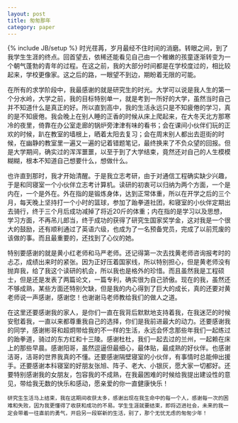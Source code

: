 ```yaml
---
layout: post
title: 匆匆那年
category: paper
---
```

{% include JB/setup %}
  时光荏苒，岁月最经不住时间的消磨。转眼之间，到了我学生生涯的终点。回首望去，依稀还能看见自己由一个稚嫩的孩童逐渐转变为一个朝气蓬勃的青年的过程。在这之前，我的大部分时间都是在学校度过的，相比较起来，学校更像家。这之后的路，一眼望不到边，期盼着无限的可能。
    
在所有的求学阶段中，我最感谢的就是研究生的时光。大学可以说是我人生的第一个分水岭，大学之前，我的目标特别单一，就是考到一所好的大学，虽然当时自己并不知道什么是真正的好。所以直到高中，我的生活永远只是不知疲倦的学习，真的是不知疲倦。我会晚上在别人睡的正香的时候从床上爬起来，在大冬天北方那寒冷的夜里，倚靠在办公室走廊的锅炉旁津津有味的看书；会在课间小伙伴们玩的正欢的时候，趴在教室的墙根上，晒着太阳去复习；会在周末别人都出去逛街的时候，在幽静的教室里一遍又一遍的记着错题笔记，最终换来了不负众望的回报。但是大学期间，确实过的浑浑噩噩，以至于到了大学结束，竟然还对自己的人生模模糊糊，根本不知道自己想要什么，想做什么。

也许直到那时，我才开始清醒。于是我立志考研，由于对通信工程确实缺少兴趣，于是和同寝室一个小伙伴立志考计算机。读研的初衷可以归纳为两个方面，一个是内在，一个是外在。外在指的是锻炼身体，达到正常体重，所以在开学之后的三个月，每天晚上坚持打一个小时的篮球，参加了跆拳道社团，和寝室的小伙伴定期出去骑行，终于三个月后成功减掉了将近20斤的体重；内在指的是学习以及思想，学习方面，不再吊儿郎当，终于成功的获得了研究生国家奖学金，这对我是一个很大的鼓励，还有顺利通过了英语六级，也成为了一名预备党员，完成了以前荒废的该做的事。而且最重要的，还找到了心仪的她。

特别要感谢的就是黄小红老师和马严老师。还记得第一次去找黄老师咨询报考时的忐忑，成绩出来时的紧张。因为正好压着国家线，所以特别担心，但是黄老师没有抛弃我，给了我这个读研的机会，所以我也是格外的珍惜。而且虽然我是工程硕士，但是还是发表了两篇论文，一篇专利，确实很为自己骄傲。现在的我，虽然还不够成熟，某些方面还特别欠缺，但是我的内心得到了巨大的成长，真的还要对黄老师说一声感谢，感谢您！也谢谢马老师教给我们的做人之道。

在这里还要感谢我的家人，是你们一直在我背后默默地支持着我，在我迷茫的时候安慰着我，一直以来都尊重我自己的选择，你们是我前进最大的动力。还要感谢我的同学，感谢彬哥和超炯带给我的不一样的生活，永远会怀念那些年我们一起练过的跆拳道，骑过的东方红和十三陵。感谢杜杜，我们一起去过的兰州，一起赖在床上的那些早晨。感谢阳哥，虽然逗逼但最细心，最体贴，最成熟的好伙伴。也感谢洁哥，洁哥的世界我真的不懂。还要感谢隔壁寝室的小伙伴，有事情时总能伸出援手。还要感谢本科寝室的好朋友张旭、阵子、老大、小银灰，愿大家一切都好。还要特别感谢我的女朋友，包容我的不成熟，在我最困难的时候给我提出建设性的意见，带给我无数的快乐和感动，愿亲爱的你一直健康快乐！

    研究生生活马上结束，我在这期间收获太多，感谢出现在我生命中的每一个人，感谢每一次的困难和失败，因为我更懂得了收获和成功的不易。学生生涯就要结束，即将迈进社会，未来的我一定会带着一往直前的勇气，开启另一段崭新的生活，别了，那个无忧无虑的匆匆少年！

